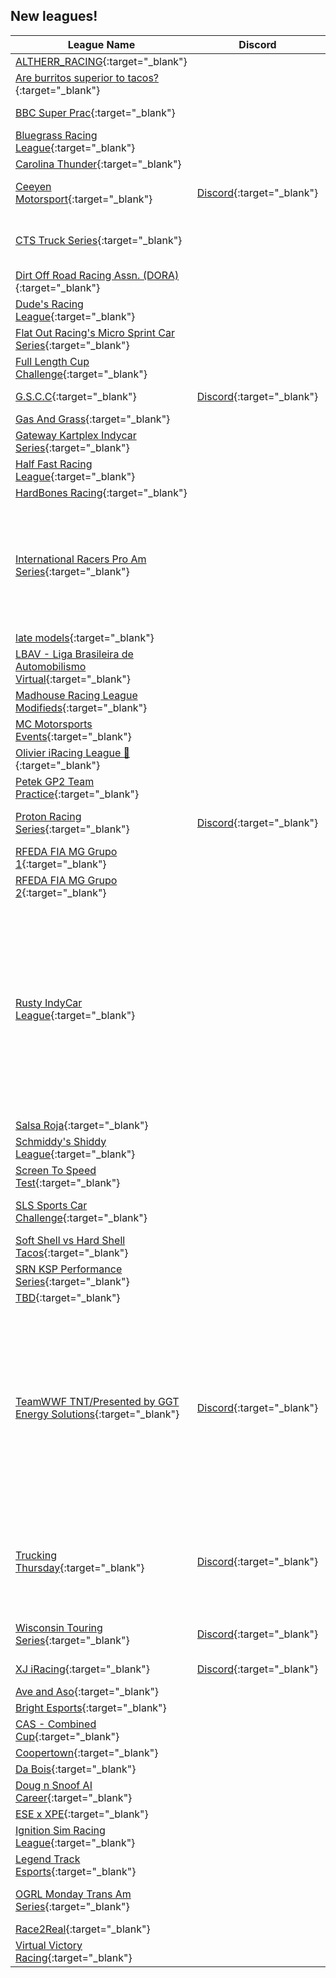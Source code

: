 ## New leagues!

| League Name | Discord | About |
|----------------------------------------------------------------------------------------------------------------------------------------------|----------------------------------------------------------|------------------------------------------------------------------------------------------------------------------------------------------------------------------------------------------------------------------------------------------------------------------------------------------------------------------------------------------------------------------------------------------------------------------------------------------------------------------------------------------------------------|
|[ALTHERR\_RACING](https://members.iracing.com/membersite/member/LeagueView.do?league=10944){:target="_blank"} | |smokin tire |
|[Are burritos superior to tacos?](https://members.iracing.com/membersite/member/LeagueView.do?league=10960){:target="_blank"} | | |
|[BBC Super Prac](https://members.iracing.com/membersite/member/LeagueView.do?league=10942){:target="_blank"} | |Invite Only Super Late Model League |
|[Bluegrass Racing League](https://members.iracing.com/membersite/member/LeagueView.do?league=10972){:target="_blank"} | |Next Gen Cup |
|[Carolina Thunder](https://members.iracing.com/membersite/member/LeagueView.do?league=10969){:target="_blank"} | | |
|[Ceeyen Motorsport](https://members.iracing.com/membersite/member/LeagueView.do?league=10965){:target="_blank"} |[Discord](https://discord.gg/rDq2QbyHZY){:target="_blank"} |Just a group of chilled people\. Clean racing, Discord Community  Check Discord link |
|[CTS Truck Series](https://members.iracing.com/membersite/member/LeagueView.do?league=10954){:target="_blank"} | |Beginner\intermediate league for drivers wanting to work on their racing craft without hostile judgment\. |
|[Dirt Off Road Racing Assn\. \(DORA\)](https://members.iracing.com/membersite/member/LeagueView.do?league=10938){:target="_blank"} | | |
|[Dude's Racing League](https://members.iracing.com/membersite/member/LeagueView.do?league=10934){:target="_blank"} | | |
|[Flat Out Racing's Micro Sprint Car Series](https://members.iracing.com/membersite/member/LeagueView.do?league=10933){:target="_blank"} | | |
|[Full Length Cup Challenge](https://members.iracing.com/membersite/member/LeagueView.do?league=10952){:target="_blank"} | |Full Length NASCAR Cup Series Saturday Night |
|[G\.S\.C\.C](https://members.iracing.com/membersite/member/LeagueView.do?league=10922){:target="_blank"} |[Discord](https://discord.gg/bUKtdDkRCn){:target="_blank"} |GT3 championship  discord \- https://discord\.gg/bUKtdDkRCn |
|[Gas And Grass](https://members.iracing.com/membersite/member/LeagueView.do?league=10928){:target="_blank"} | |Nascar Racing |
|[Gateway Kartplex Indycar Series](https://members.iracing.com/membersite/member/LeagueView.do?league=10962){:target="_blank"} | | |
|[Half Fast Racing League](https://members.iracing.com/membersite/member/LeagueView.do?league=10971){:target="_blank"} | |Respectful racing, Beginner to Seasoned |
|[HardBones Racing](https://members.iracing.com/membersite/member/LeagueView.do?league=10926){:target="_blank"} | |GT3/GT4 \.\.\. TCR  F4/SFL |
|[International Racers Pro Am Series](https://members.iracing.com/membersite/member/LeagueView.do?league=10931){:target="_blank"} | |The International Racers Pro Am Series is a private series of weekend racing for our Fendi Racing Members\. Our fun races will be on Saturdays and will parelel the IMSA or VRS series\. The races will be in a IMSA style format, GT3, LMP2 and Prototypes will be raced on most tracks |
|[late models](https://members.iracing.com/membersite/member/LeagueView.do?league=10964){:target="_blank"} | |have fun |
|[LBAV \- Liga Brasileira de Automobilismo Virtual](https://members.iracing.com/membersite/member/LeagueView.do?league=10935){:target="_blank"} | |Liga de esports brasileira no simulador iRacing\.   "Esporte Virtual\. Emoção Real\." |
|[Madhouse Racing League Modifieds](https://members.iracing.com/membersite/member/LeagueView.do?league=10932){:target="_blank"} | | |
|[MC Motorsports Events](https://members.iracing.com/membersite/member/LeagueView.do?league=10924){:target="_blank"} | | |
|[Olivier iRacing League 🏁](https://members.iracing.com/membersite/member/LeagueView.do?league=10930){:target="_blank"} | |La League Communautaire Officielle de la chaîne Youtube |
|[Petek GP2 Team Practice](https://members.iracing.com/membersite/member/LeagueView.do?league=10958){:target="_blank"} | | |
|[Proton Racing Series](https://members.iracing.com/membersite/member/LeagueView.do?league=10951){:target="_blank"} |[Discord](https://discord.gg/WsXvUZ4Y44){:target="_blank"} |An iRacing first league, running series in NASCAR and Open Wheel cars\. |
|[RFEDA FIA MG Grupo 1](https://members.iracing.com/membersite/member/LeagueView.do?league=10936){:target="_blank"} | |RFEDA \- Campeonato clasificatorio FIA MG 2024 |
|[RFEDA FIA MG Grupo 2](https://members.iracing.com/membersite/member/LeagueView.do?league=10946){:target="_blank"} | |RFEDA \- Campeonato clasificatorio FIA MG 2024 |
|[Rusty IndyCar League](https://members.iracing.com/membersite/member/LeagueView.do?league=10953){:target="_blank"} | |A Fun environment with people who love racing road\. We are a newer league and we will be running the newest indycar on for now nothing but road courses and will follow the F1 points system\. If the league continues to grow it is a thought that we will try to follow the F1 schedule as close as possible or we could follow the indy schedule but we are in our first season so this is just a learning curve at this point\. come on out and have fun racing in a fair and competitive environment\. |
|[Salsa Roja](https://members.iracing.com/membersite/member/LeagueView.do?league=10961){:target="_blank"} | | |
|[Schmiddy's Shiddy League](https://members.iracing.com/membersite/member/LeagueView.do?league=10923){:target="_blank"} | |We do it all Road Oval Dirt Oval and Dirt Rally |
|[Screen To Speed Test](https://members.iracing.com/membersite/member/LeagueView.do?league=10966){:target="_blank"} | |Test |
|[SLS Sports Car Challenge](https://members.iracing.com/membersite/member/LeagueView.do?league=10937){:target="_blank"} | |HPD, GTE, GT3 fun races\! Show up, have fun, don't be rude\! |
|[Soft Shell vs Hard Shell Tacos](https://members.iracing.com/membersite/member/LeagueView.do?league=10959){:target="_blank"} | | |
|[SRN KSP Performance Series](https://members.iracing.com/membersite/member/LeagueView.do?league=10957){:target="_blank"} | | |
|[TBD](https://members.iracing.com/membersite/member/LeagueView.do?league=10948){:target="_blank"} | |Trucks Sunday Nights |
|[TeamWWF TNT/Presented by GGT Energy Solutions](https://members.iracing.com/membersite/member/LeagueView.do?league=10939){:target="_blank"} |[Discord](https://discord.gg/nQbQS5KG){:target="_blank"} |The Wings and Wheels Foundation TNT inaugral season is set to start June 20th\. This league features the MX\-5 Global car\. This series will run for 11 weeks\. The first week is an Exhibition race at The Charlotte Roval\. The rest of the season will have 6 road courses and 4 ovals\. Series is broken up with PRO and AM classes\. This league will have professional drivers from multiple series across racing\. Money and other prizes will be presented\. |
|[Trucking Thursday](https://members.iracing.com/membersite/member/LeagueView.do?league=10941){:target="_blank"} |[Discord](https://discord.gg/8GaG4qB8Mw){:target="_blank"} |Current gen NASCAR trucks every Thursday\. Official iRacing rules apply\. 30 minute practices, 10 min qualifier and 25% length with fixed iRacing setup each race\. Please join the discord for further rules and information\. |
|[Wisconsin Touring Series](https://members.iracing.com/membersite/member/LeagueView.do?league=10929){:target="_blank"} |[Discord](https://discord.gg/VHzEQsVN){:target="_blank"} |Late Model Stocks League on Tuesday Nights Practice at 6:30, Racing at 7:30 |
|[XJ iRacing](https://members.iracing.com/membersite/member/LeagueView.do?league=10963){:target="_blank"} |[Discord](https://discord.gg/B9YrZTh8){:target="_blank"} |Clean, competitive, fun Nascar Xfinity Series racing |
|[Ave and Aso](https://members.iracing.com/membersite/member/LeagueView.do?league=10947){:target="_blank"} | |Gang |
|[Bright Esports](https://members.iracing.com/membersite/member/LeagueView.do?league=10970){:target="_blank"} | | |
|[CAS \- Combined Cup](https://members.iracing.com/membersite/member/LeagueView.do?league=10943){:target="_blank"} | |Series with two vehicles alternating weekly\. |
|[Coopertown](https://members.iracing.com/membersite/member/LeagueView.do?league=10950){:target="_blank"} | | |
|[Da Bois](https://members.iracing.com/membersite/member/LeagueView.do?league=10949){:target="_blank"} | | |
|[Doug n Snoof AI Career](https://members.iracing.com/membersite/member/LeagueView.do?league=10955){:target="_blank"} | |doug n soof |
|[ESE x XPE](https://members.iracing.com/membersite/member/LeagueView.do?league=10927){:target="_blank"} | |For combined team testing |
|[Ignition Sim Racing League](https://members.iracing.com/membersite/member/LeagueView.do?league=10940){:target="_blank"} | | |
|[Legend Track Esports](https://members.iracing.com/membersite/member/LeagueView.do?league=10956){:target="_blank"} | | |
|[OGRL Monday Trans Am Series](https://members.iracing.com/membersite/member/LeagueView.do?league=10968){:target="_blank"} | |Monday Night Trans Am Style Race with Late Model Stock Cars on Road Courses |
|[Race2Real](https://members.iracing.com/membersite/member/LeagueView.do?league=10967){:target="_blank"} | |Win a real experience |
|[Virtual Victory Racing](https://members.iracing.com/membersite/member/LeagueView.do?league=10925){:target="_blank"} | |Just a small group of friends looking to have fun\! |

